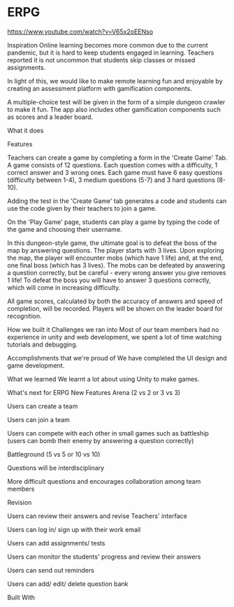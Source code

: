 # ERPG
https://www.youtube.com/watch?v=V65x2oEENso

Inspiration
Online learning becomes more common due to the current pandemic, but it is hard to keep students engaged in learning. Teachers reported it is not uncommon that students skip classes or missed assignments.

In light of this, we would like to make remote learning fun and enjoyable by creating an assessment platform with gamification components.

A multiple-choice test will be given in the form of a simple dungeon crawler to make it fun. The app also includes other gamification components such as scores and a leader board.

What it does

Features

Teachers can create a game by completing a form in the 'Create Game' Tab. A game consists of 12 questions. Each question comes with a difficulty, 1 correct answer and 3 wrong ones. Each game must have 6 easy questions (difficulty between 1-4), 3 medium questions (5-7) and 3 hard questions (8-10).

Adding the test in the 'Create Game' tab generates a code and students can use the code given by their teachers to join a game.

On the 'Play Game' page, students can play a game by typing the code of the game and choosing their username.

In this dungeon-style game, the ultimate goal is to defeat the boss of the map by answering questions. The player starts with 3 lives. Upon exploring the map, the player will encounter mobs (which have 1 life) and, at the end, one final boss (which has 3 lives). The mobs can be defeated by answering a question correctly, but be careful - every wrong answer you give removes 1 life! To defeat the boss you will have to answer 3 questions correctly, which will come in increasing difficulty.

All game scores, calculated by both the accuracy of answers and speed of completion, will be recorded. Players will be shown on the leader board for recognition. 

How we built it
Challenges we ran into
Most of our team members had no experience in unity and web development, we spent a lot of time watching tutorials and debugging.

Accomplishments that we're proud of
We have completed the UI design and game development.

What we learned
We learnt a lot about using Unity to make games.

What's next for ERPG
New Features
Arena (2 vs 2 or 3 vs 3)

Users can create a team

Users can join a team

Users can compete with each other in small games such as battleship (users can bomb their enemy by answering a question correctly)

Battleground (5 vs 5 or 10 vs 10)

Questions will be interdisciplinary

More difficult questions and encourages collaboration among team members

Revision

Users can review their answers and revise
Teachers' interface

Users can log in/ sign up with their work email

Users can add assignments/ tests

Users can monitor the students' progress and review their answers

Users can send out reminders

Users can add/ edit/ delete question bank

Built With

